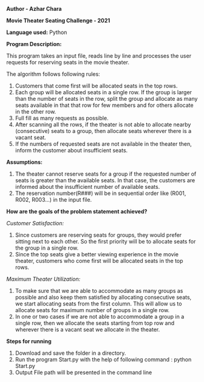 **Author - Azhar Chara**

**Movie Theater Seating Challenge - 2021**

**Language used:**  Python

**Program Description:**

This program takes an input file, reads line by line and processes the user requests for reserving seats in the movie theater.

The algorithm follows following rules:

1. Customers that come first will be allocated seats in the top rows.
2. Each group will be allocated seats in a single row. If the group is larger than the number of seats in the row, split the group and allocate as many seats available in that that row for few members and for others allocate in the other row.
3. Full fill as many requests as possible.
4. After scanning all the rows, if the theater is not able to allocate nearby (consecutive) seats to a group, then allocate seats wherever there is a vacant seat.
5. If the numbers of requested seats are not available in the theater then, inform the customer about insufficient seats.

**Assumptions:**

1. The theater cannot reserve seats for a group if the requested number of seats is greater than the available seats. In that case, the customers are informed about the insufficient number of available seats.
2. The reservation number(R###) will be in sequential order like (R001, R002, R003...) in the input file.

**How are the goals of the problem statement achieved?**

_Customer Satisfaction:_

1. Since customers are reserving seats for groups, they would prefer sitting next to each other. So the first priority will be to allocate seats for the group in a single row.
2. Since the top seats give a better viewing experience in the movie theater, customers who come first will be allocated seats in the top rows.

_Maximum Theater Utilization:_

1. To make sure that we are able to accommodate as many groups as possible and also keep them satisfied by allocating consecutive seats, we start allocating seats from the first column. This will allow us to allocate seats for maximum number of groups in a single row.
2. In one or two cases if we are not able to accommodate a group in a single row, then we allocate the seats starting from top row and wherever there is a vacant seat we allocate in the theater.

**Steps for running**
1. Download and save the folder in a directory.
2. Run the program Start.py with the help of following command : python Start.py
3. Output File path will be presented in the command line